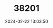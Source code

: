 ---
title: "38201"
category: "Dalbergia emirnensis"
draft: false
date: 2024-02-22 13:03:50
languages:
  Malagasy: ["Manarinalafia", "Manarintsaka", "Manary belity", "Manary beravina", "Manary fotsy", "Manary toloha", "Manary vatany", "Mangare", "Mangary", "Voamboana", "Vohimboa", "Manary"]
---